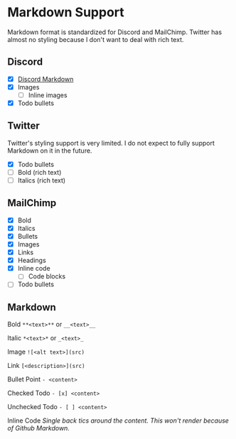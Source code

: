 # Markdown Support

Markdown format is standardized for Discord and MailChimp.
Twitter has almost no styling because I don't want to deal with rich text.

## Discord

- [x] [Discord Markdown](https://www.markdownguide.org/tools/discord/)
- [x] Images
  - [ ] Inline images
- [x] Todo bullets

## Twitter

Twitter's styling support is very limited. I do not expect to fully support Markdown on it in the future.

- [x] Todo bullets
- [ ] Bold (rich text)
- [ ] Italics (rich text)

## MailChimp

- [X] Bold
- [X] Italics
- [X] Bullets
- [X] Images
- [X] Links
- [X] Headings
- [X] Inline code
  - [ ] Code blocks
- [ ] Todo bullets

## Markdown

Bold
`**<text>**` or `__<text>__`

Italic
`*<text>*` or `_<text>_`

Image
`![<alt text>](src)`

Link
`[<description>](src)`

Bullet Point
`- <content>`

Checked Todo
`- [x] <content>`

Unchecked Todo
`- [ ] <content>`

Inline Code
*Single back tics around the content.*
*This won't render because of Github Markdown.*
